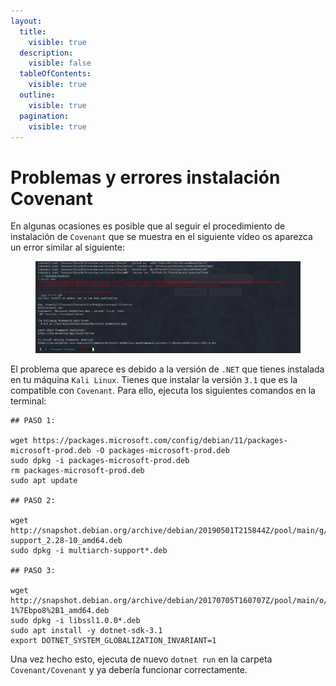```yaml
---
layout:
  title:
    visible: true
  description:
    visible: false
  tableOfContents:
    visible: true
  outline:
    visible: true
  pagination:
    visible: true
---
```


# Problemas y errores instalación Covenant

En algunas ocasiones es posible que al seguir el procedimiento de instalación de `Covenant` que se muestra en el siguiente vídeo os aparezca un error similar al siguiente:

<figure><img src="../../.gitbook/assets/image (179).png" alt=""><figcaption></figcaption></figure>

El problema que aparece es debido a la versión de `.NET` que tienes instalada en tu máquina `Kali Linux`. Tienes que instalar la versión `3.1` que es la compatible con `Covenant`. Para ello, ejecuta los siguientes comandos en la terminal:

```shell
## PASO 1:

wget https://packages.microsoft.com/config/debian/11/packages-microsoft-prod.deb -O packages-microsoft-prod.deb
sudo dpkg -i packages-microsoft-prod.deb
rm packages-microsoft-prod.deb
sudo apt update

## PASO 2:

wget http://snapshot.debian.org/archive/debian/20190501T215844Z/pool/main/g/glibc/multiarch-support_2.28-10_amd64.deb
sudo dpkg -i multiarch-support*.deb

## PASO 3:

wget http://snapshot.debian.org/archive/debian/20170705T160707Z/pool/main/o/openssl/libssl1.0.0_1.0.2l-1%7Ebpo8%2B1_amd64.deb
sudo dpkg -i libssl1.0.0*.deb
sudo apt install -y dotnet-sdk-3.1
export DOTNET_SYSTEM_GLOBALIZATION_INVARIANT=1
```

Una vez hecho esto, ejecuta de nuevo `dotnet run` en la carpeta `Covenant/Covenant` y ya debería funcionar correctamente.
